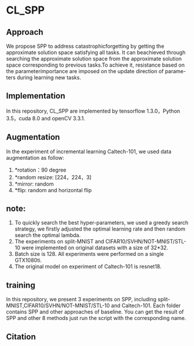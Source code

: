 # CL_SPP

## Approach 
We propose SPP to address catastrophicforgetting by getting the approximate solution space satisfying all tasks. It can beachieved through searching the approximate solution space from the approximate solution space corresponding to previous tasks.To achieve it, resistance based on the parameterimportance are imposed on the update direction of parame-ters during learning new tasks.

## Implementation
In this repository, CL_SPP are implemented by tensorflow 1.3.0，Python 3.5，cuda 8.0 and openCV 3.3.1.

## Augmentation 
In the experiment of incremental learning Caltech-101, we used data augmentation as follow:

  1. *rotation：90 degree
  2. *random resize: [224，224，3]
  3. *mirror: random 
  4. *flip: random and horizontal flip


## note: 
1. To quickly search the best hyper-parameters, we used a greedy search strategy, we firstly adjusted the optimal learning rate and then random search the optimal lambda.
2. The experiments on split-MNIST and CIFAR10/SVHN/NOT-MNIST/STL-10 were implemented on original datasets with a size of 32*32.
3. Batch size is 128. All experiments were performed on a single GTX1080ti.
4. The original model on experiment of Caltech-101 is resnet18.

## training 
In this repository, we present 3 experiments on SPP, including split-MNIST,CIFAR10/SVHN/NOT-MNIST/STL-10 and Caltech-101. Each folder contains SPP and other approaches of baseline.
You can get the result of SPP and other 8 methods just run the script with the corresponding name.


## Citation 




